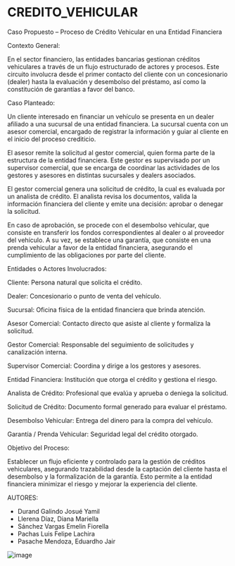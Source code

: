 # CREDITO_VEHICULAR
Caso Propuesto – Proceso de Crédito Vehicular en una Entidad Financiera 

Contexto General: 

En el sector financiero, las entidades bancarias gestionan créditos vehiculares a través de un flujo estructurado de actores y procesos. Este circuito involucra desde el primer contacto del cliente con un concesionario (dealer) hasta la evaluación y desembolso del préstamo, así como la constitución de garantías a favor del banco. 

  

Caso Planteado: 

Un cliente interesado en financiar un vehículo se presenta en un dealer afiliado a una sucursal de una entidad financiera. La sucursal cuenta con un asesor comercial, encargado de registrar la información y guiar al cliente en el inicio del proceso crediticio. 


El asesor remite la solicitud al gestor comercial, quien forma parte de la estructura de la entidad financiera. Este gestor es supervisado por un supervisor comercial, que se encarga de coordinar las actividades de los gestores y asesores en distintas sucursales y dealers asociados. 


El gestor comercial genera una solicitud de crédito, la cual es evaluada por un analista de crédito. El analista revisa los documentos, valida la información financiera del cliente y emite una decisión: aprobar o denegar la solicitud. 


En caso de aprobación, se procede con el desembolso vehicular, que consiste en transferir los fondos correspondientes al dealer o al proveedor del vehículo. A su vez, se establece una garantía, que consiste en una prenda vehicular a favor de la entidad financiera, asegurando el cumplimiento de las obligaciones por parte del cliente. 


Entidades o Actores Involucrados: 

Cliente: Persona natural que solicita el crédito. 


Dealer: Concesionario o punto de venta del vehículo. 


Sucursal: Oficina física de la entidad financiera que brinda atención. 


Asesor Comercial: Contacto directo que asiste al cliente y formaliza la solicitud. 
  

Gestor Comercial: Responsable del seguimiento de solicitudes y canalización interna. 


Supervisor Comercial: Coordina y dirige a los gestores y asesores. 


Entidad Financiera: Institución que otorga el crédito y gestiona el riesgo. 


Analista de Crédito: Profesional que evalúa y aprueba o deniega la solicitud. 


Solicitud de Crédito: Documento formal generado para evaluar el préstamo. 


Desembolso Vehicular: Entrega del dinero para la compra del vehículo. 


Garantía / Prenda Vehicular: Seguridad legal del crédito otorgado. 

 
Objetivo del Proceso: 

Establecer un flujo eficiente y controlado para la gestión de créditos vehiculares, asegurando trazabilidad desde la captación del cliente hasta el desembolso y la formalización de la garantía. Esto permite a la entidad financiera minimizar el riesgo y mejorar la experiencia del cliente. 

AUTORES:

- Durand Galindo Josué Yamil 
- Llerena Díaz, Diana Mariella 
- Sánchez Vargas Emelin Fiorella 
- Pachas Luis Felipe Lachira 
- Pasache Mendoza, Eduardho Jair 

![image](https://github.com/user-attachments/assets/90494953-ff9b-4581-8560-92cda9506b48)

